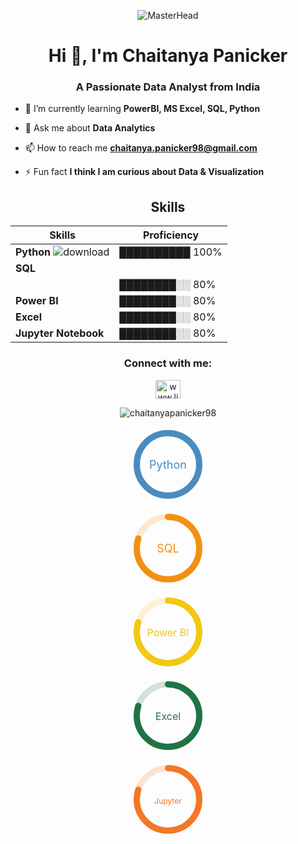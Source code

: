 <div align="center">
  
![MasterHead](https://media.licdn.com/dms/image/v2/D4D16AQFtQm1V5xx7_w/profile-displaybackgroundimage-shrink_200_800/profile-displaybackgroundimage-shrink_200_800/0/1710870009359?e=2147483647&v=beta&t=cIZvlOB6_rB053_id6XabKgAprryKmT20PYaSfkCl_A)

</div>


<h1 align="center">Hi 👋, I'm Chaitanya Panicker</h1>
<h3 align="center">A Passionate Data Analyst from India</h3>

- 🌱 I’m currently learning **PowerBI, MS Excel, SQL, Python**
  
- 💬 Ask me about **Data Analytics**

- 📫 How to reach me **chaitanya.panicker98@gmail.com**

- ⚡ Fun fact **I think I am curious about Data & Visualization**

<div align="center">
  
## Skills
| Skills         | Proficiency |
|---------------|-------------|
| **Python** ![download](https://github.com/user-attachments/assets/488a592b-be39-495c-a1ad-23178cee4617)         | ██████████ 100% |
| **SQL** 
          | ████████░░ 80% |
| **Power BI**       | ████████░░ 80% |
| **Excel**         | ████████░░ 80% |
| **Jupyter Notebook**        | ████████░░ 80% |

</div>

<div align="center">

<h3 align="center">Connect with me:</h3>
<p align="center">
<a href="https://linkedin.com/in/www.linkedin.com/in/chaitanyapanicker98" target="blank"><img align="center" src="https://raw.githubusercontent.com/rahuldkjain/github-profile-readme-generator/master/src/images/icons/Social/linked-in-alt.svg" alt="www.linkedin.com/in/chaitanyapanicker98" height="30" width="40" /></a>
</p>

<p><img align="center" src="https://github-readme-streak-stats.herokuapp.com/?user=chaitanyapanicker98&" alt="chaitanyapanicker98" /></p>
</div>

<!-- Python -->
<p align="center">
  <svg width="120" height="120">
    <circle cx="60" cy="60" r="50" stroke="#4B8BBE" stroke-width="10" fill="none" opacity="0.2"/>
    <circle cx="60" cy="60" r="50" stroke="#4B8BBE" stroke-width="10" fill="none"
      stroke-dasharray="314"
      stroke-dashoffset="0"
      stroke-linecap="round"
      transform="rotate(-90 60 60)"/>
    <text x="60" y="60" text-anchor="middle" dy="7" font-size="18" fill="#4B8BBE">Python</text>
  </svg>
</p>

<!-- SQL -->
<p align="center">
  <svg width="120" height="120">
    <circle cx="60" cy="60" r="50" stroke="#F29111" stroke-width="10" fill="none" opacity="0.2"/>
    <circle cx="60" cy="60" r="50" stroke="#F29111" stroke-width="10" fill="none"
      stroke-dasharray="314"
      stroke-dashoffset="63"
      stroke-linecap="round"
      transform="rotate(-90 60 60)"/>
    <text x="60" y="60" text-anchor="middle" dy="7" font-size="18" fill="#F29111">SQL</text>
  </svg>
</p>

<!-- Power BI -->
<p align="center">
  <svg width="120" height="120">
    <circle cx="60" cy="60" r="50" stroke="#F2C811" stroke-width="10" fill="none" opacity="0.2"/>
    <circle cx="60" cy="60" r="50" stroke="#F2C811" stroke-width="10" fill="none"
      stroke-dasharray="314"
      stroke-dashoffset="63"
      stroke-linecap="round"
      transform="rotate(-90 60 60)"/>
    <text x="60" y="60" text-anchor="middle" dy="7" font-size="16" fill="#F2C811">Power BI</text>
  </svg>
</p>

<!-- Excel -->
<p align="center">
  <svg width="120" height="120">
    <circle cx="60" cy="60" r="50" stroke="#217346" stroke-width="10" fill="none" opacity="0.2"/>
    <circle cx="60" cy="60" r="50" stroke="#217346" stroke-width="10" fill="none"
      stroke-dasharray="314"
      stroke-dashoffset="63"
      stroke-linecap="round"
      transform="rotate(-90 60 60)"/>
    <text x="60" y="60" text-anchor="middle" dy="7" font-size="16" fill="#217346">Excel</text>
  </svg>
</p>

<!-- Jupyter Notebook -->
<p align="center">
  <svg width="120" height="120">
    <circle cx="60" cy="60" r="50" stroke="#F37726" stroke-width="10" fill="none" opacity="0.2"/>
    <circle cx="60" cy="60" r="50" stroke="#F37726" stroke-width="10" fill="none"
      stroke-dasharray="314"
      stroke-dashoffset="63"
      stroke-linecap="round"
      transform="rotate(-90 60 60)"/>
    <text x="60" y="60" text-anchor="middle" dy="7" font-size="12" fill="#F37726">Jupyter</text>
  </svg>
</p>
